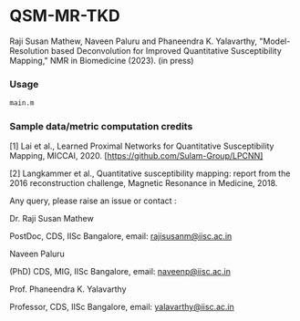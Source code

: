# QSM-MR-TKD

Raji Susan Mathew, Naveen Paluru and Phaneendra K. Yalavarthy, "Model-Resolution based Deconvolution for Improved Quantitative Susceptibility Mapping," NMR in Biomedicine (2023). (in press)

### Usage
```md
main.m
```

### Sample data/metric computation credits
[1] Lai et al., Learned Proximal Networks for Quantitative Susceptibility Mapping, MICCAI, 2020. [https://github.com/Sulam-Group/LPCNN]

[2] Langkammer et al., Quantitative susceptibility mapping: report from the 2016 reconstruction challenge, Magnetic Resonance in Medicine, 2018. 

Any query, please raise an issue or contact :

Dr. Raji Susan Mathew

PostDoc, CDS, IISc Bangalore, email: rajisusanm@iisc.ac.in

Naveen Paluru

(PhD) CDS, MIG, IISc Bangalore, email: naveenp@iisc.ac.in

Prof. Phaneendra K. Yalavarthy

Professor, CDS, IISc Bangalore, email: yalavarthy@iisc.ac.in
